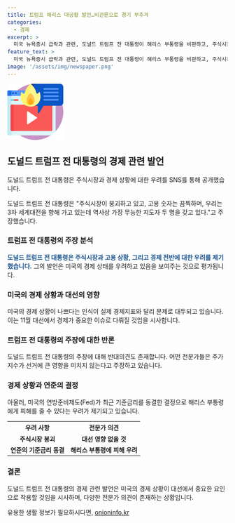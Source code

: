 ```yaml
---
title: 트럼프 해리스 대공황 발언…비관론으로 경기 부추겨
categories:
  - 경제
excerpt: >
  미국 뉴욕증시 급락과 관련, 도널드 트럼프 전 대통령이 해리스 부통령을 비판하고, 주식시장과 고용 숫자에 대한 우려를 SNS에 피력했다. NYT는 이를 통해 11월 대선에서 경제가 중요한 역할을 할 것으로 예상하고 있다. 물론, 경제지표와 주가지수는 좋지만 미국인들의 경제 인식은 부정적이라는 우려도 있다고 전해졌다.
feature_text: >
  미국 뉴욕증시 급락과 관련, 도널드 트럼프 전 대통령이 해리스 부통령을 비판하고, 주식시장과 고용 숫자에 대한 우려를 SNS에 피력했다. NYT는 이를 통해 11월 대선에서 경제가 중요한 역할을 할 것으로 예상하고 있다. 물론, 경제지표와 주가지수는 좋지만 미국인들의 경제 인식은 부정적이라는 우려도 있다고 전해졌다.
image: '/assets/img/newspaper.png'
---
```


<p><img src="/assets/img/news.png" alt="rentncar 속보" /></p>

<h2 data-ke-size="size26">도널드 트럼프 전 대통령의 경제 관련 발언</h2>

<p>도널드 트럼프 전 대통령은 주식시장과 경제 상황에 대한 우려를 SNS를 통해 공개했습니다.</p>

<p data-ke-size="size16">도널드 트럼프 전 대통령은 "주식시장이 붕괴하고 있고, 고용 숫자는 끔찍하며, 우리는 3차 세계대전을 향해 가고 있는데 역사상 가장 무능한 지도자 두 명을 갖고 있다."고 주장했습니다.</p>

<h3>트럼프 전 대통령의 주장 분석</h3>

<p><b><span style="color: #1a5490;">도널드 트럼프 전 대통령은 주식시장과 고용 상황, 그리고 경제 전반에 대한 우려를 제기했습니다.</span></b> 그의 발언은 미국의 경제 상태를 우려하고 있음을 보여주는 것으로 평가됩니다.</p>

<h3>미국의 경제 상황과 대선의 영향</h3>

<p>미국의 경제 상황이 나쁘다는 인식이 실제 경제지표와 달리 문제로 대두되고 있습니다. 이는 11월 대선에서 경제가 중요한 이슈로 다뤄질 것임을 시사합니다.</p>

<h3>트럼프 전 대통령의 주장에 대한 반론</h3>

<p>도널드 트럼프 전 대통령의 주장에 대해 반대의견도 존재합니다. 어떤 전문가들은 주가지수가 선거에 큰 영향을 미치지 않는다고 주장하고 있습니다.</p>

<h3>경제 상황과 연준의 결정</h3>

<p>아울러, 미국의 연방준비제도(Fed)가 최근 기준금리를 동결한 결정으로 해리스 부통령에게 피해를 줄 수 있다는 우려가 제기되고 있습니다.</p>

<table>
    <tr>
        <th>우려 사항</th>
        <th>전문가 의견</th>
    </tr>
    <tr>
        <td style="text-align: center; height: 17px;"><b>주식시장 붕괴</b></td>
        <td style="text-align: center; height: 17px;"><b>대선 영향 없을 것</b></td>
    </tr>
    <tr>
        <td style="text-align: center; height: 17px;"><b>연준의 기준금리 동결</b></td>
        <td style="text-align: center; height: 17px;"><b>해리스 부통령에 피해 우려</b></td>
    </tr>
</table>

<h3>결론</h3>

<p>도널드 트럼프 전 대통령의 경제 관련 발언은 미국의 경제 상황이 대선에서 중요한 요인으로 작용할 것임을 시사하며, 다양한 전문가 의견이 존재하는 상황입니다.</p>
유용한 생활 정보가 필요하시다면, <a href="https://onioninfo.kr" rel="dofollow">onioninfo.kr</a>


